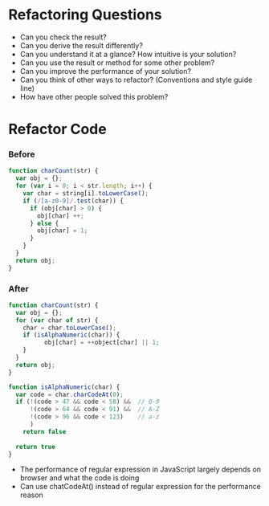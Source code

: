 # Refactoring Questions

- Can you check the result?
- Can you derive the result differently?
- Can you understand it at a glance? How intuitive is your solution?
- Can you use the result or method for some other problem?
- Can you improve the performance of your solution?
- Can you think of other ways to refactor? (Conventions and style guide line)
- How have other people solved this problem?

# Refactor Code

### Before

```jsx
function charCount(str) {
  var obj = {};
  for (var i = 0; i < str.length; i++) {
    var char = string[i].toLowerCase();
    if (/[a-z0-9]/.test(char)) {
      if (obj[char] > 0) {
        obj[char] ++;
      } else {
        obj[char] = 1;
      }
    }
  }
  return obj;
}
```

### After

```jsx
function charCount(str) {
  var obj = {};
  for (var char of str) {
    char = char.toLowerCase();
    if (isAlphaNumeric(char)) {
		  obj[char] = ++object[char] || 1;
    }
  }
  return obj;
}

function isAlphaNumeric(char) {
  var code = char.charCodeAt(0);
  if (!(code > 47 && code < 58) &&  // 0-9
      !(code > 64 && code < 91) &&  // A-Z
      !(code > 96 && code < 123)    // a-z
      )
    return false
  
  return true
}
```

- The performance of regular expression in JavaScript largely depends on browser and what the code is doing
- Can use chatCodeAt() instead of regular expression for the performance reason
